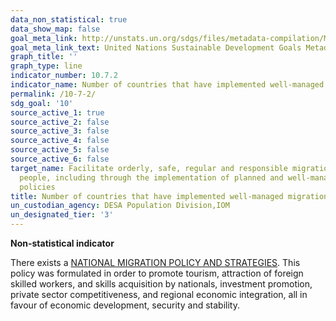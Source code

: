 ```yaml
---
data_non_statistical: true
data_show_map: false
goal_meta_link: http://unstats.un.org/sdgs/files/metadata-compilation/Metadata-Goal-10.pdf
goal_meta_link_text: United Nations Sustainable Development Goals Metadata (pdf 564kB)
graph_title: ''
graph_type: line
indicator_number: 10.7.2
indicator_name: Number of countries that have implemented well-managed migration policies
permalink: /10-7-2/
sdg_goal: '10'
source_active_1: true
source_active_2: false
source_active_3: false
source_active_4: false
source_active_5: false
source_active_6: false
target_name: Facilitate orderly, safe, regular and responsible migration and mobility of
  people, including through the implementation of planned and well-managed migration
  policies
title: Number of countries that have implemented well-managed migration policies
un_custodian_agency: DESA Population Division,IOM
un_designated_tier: '3'
---
```

**Non-statistical indicator**

There exists a [NATIONAL MIGRATION POLICY AND STRATEGIES](https://www.ilo.org/dyn/natlex/docs/ELECTRONIC/98542/117307/F1818924502/RWA-98542.pdf). This policy was formulated in order to promote tourism, attraction of foreign skilled workers, and skills acquisition by nationals, investment promotion, private sector competitiveness, and regional economic integration, all in favour of economic development, security and stability.
